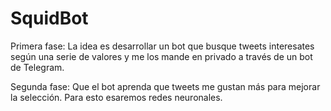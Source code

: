 # SquidBot

Primera fase: 
La idea es desarrollar un bot que busque tweets interesates según una serie de valores y me los mande en privado a través de un bot de Telegram.

Segunda fase:
Que el bot aprenda que tweets me gustan más para mejorar la selección. Para esto esaremos redes neuronales.
